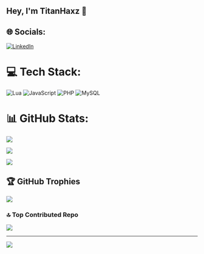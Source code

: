 ## Hey, I'm TitanHaxz 👋

## 🌐 Socials:
[![LinkedIn](https://img.shields.io/badge/LinkedIn-%230077B5.svg?logo=linkedin&logoColor=white)](https://linkedin.com/in/https://www.linkedin.com/in/bu%C4%9Fra-bozkurt-517bb81ba/) 

# 💻 Tech Stack:
![Lua](https://img.shields.io/badge/lua-%232C2D72.svg?style=for-the-badge&logo=lua&logoColor=white) ![JavaScript](https://img.shields.io/badge/javascript-%23323330.svg?style=for-the-badge&logo=javascript&logoColor=%23F7DF1E) ![PHP](https://img.shields.io/badge/php-%23777BB4.svg?style=for-the-badge&logo=php&logoColor=white) ![MySQL](https://img.shields.io/badge/mysql-%2300f.svg?style=for-the-badge&logo=mysql&logoColor=white)

# 📊 GitHub Stats:
![](https://github-readme-stats.vercel.app/api?username=TitanHaxz&theme=dark&hide_border=false&include_all_commits=true&count_private=true)

![](https://github-readme-stats.vercel.app/api/top-langs/?username=TitanHaxz&theme=dark&hide_border=false&include_all_commits=true&count_private=true&layout=compact)

![](https://github-readme-streak-stats.herokuapp.com/?user=TitanHaxz&theme=dark&hide_border=false)


## 🏆 GitHub Trophies
![](https://github-profile-trophy.vercel.app/?username=TitanHaxz&theme=radical&no-frame=false&no-bg=true&margin-w=4)

### 🔝 Top Contributed Repo
![](https://github-contributor-stats.vercel.app/api?username=TitanHaxz&limit=5&theme=dark&combine_all_yearly_contributions=true)

---
[![](https://visitcount.itsvg.in/api?id=TitanHaxz&icon=0&color=0)](https://visitcount.itsvg.in)
